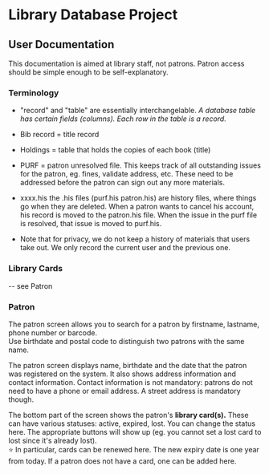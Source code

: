 # Library Database Project

## User Documentation

This documentation is aimed at library staff, not patrons. Patron access should be simple enough to be self-explanatory.

### Terminology

* "record" and "table" are essentially interchangelable. _A database table has certain fields (columns). Each row in the table is a record._
* Bib record = title record
* Holdings = table that holds the copies of each book (title)
* PURF = patron unresolved file.  This keeps track of all outstanding issues for the patron, eg. fines, validate address, etc. These need to be addressed before the patron can sign out any more materials.
* xxxx.his  the .his files (purf.his  patron.his) are history files, where things go when they are deleted. When a patron wants to cancel his account, his record is moved to the patron.his file.  When the issue in the purf file is resolved, that issue is moved to purf.his.

* Note that for privacy, we do not keep a history of materials that users take out. We only record the current user and the previous one.

### Library Cards
-- see Patron
### Patron
The patron screen allows you to search for a patron by firstname, lastname, phone number or barcode.  
Use birthdate and postal code to distinguish two patrons with the same name.

The patron screen displays name, birthdate and the date that the patron was registered on the system. 
It also shows address information and contact information. Contact information is not mandatory: patrons do not need to have a phone or email address.
A street address is mandatory though.

The bottom part of the screen shows the patron's **library card(s).**  These can have various statuses: active, expired, lost. You can change the status here.
The appropriate buttons will show up (eg. you cannot set a lost card to lost since it's already lost).    
⭐ In particular, cards can be renewed here. The new expiry date is one year from today.
If a patron does not have a card, one can be added here.
